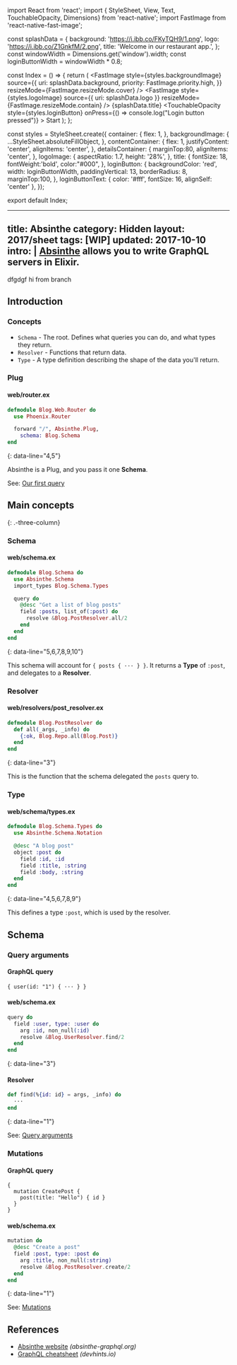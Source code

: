 import React from 'react';
import { StyleSheet, View, Text, TouchableOpacity, Dimensions} from 'react-native';
import FastImage from 'react-native-fast-image';

const splashData = {
  background: 'https://i.ibb.co/FKyTQH9/1.png',
  logo: 'https://i.ibb.co/Z1GnkfM/2.png',
  title: 'Welcome in our restaurant app.',
};
const windowWidth = Dimensions.get('window').width;
const loginButtonWidth = windowWidth * 0.8; 

const Index = () => {
  return (
    <View style={styles.container}>
      <FastImage
        style={styles.backgroundImage}
        source={{
          uri: splashData.background,
          priority: FastImage.priority.high,
        }}
        resizeMode={FastImage.resizeMode.cover}
      />
      <View style={styles.contentContainer}>
        <View style={styles.detailsContainer}>
          <FastImage
            style={styles.logoImage}
            source={{ uri: splashData.logo }}
            resizeMode={FastImage.resizeMode.contain} />
          <Text style={styles.title}>{splashData.title}</Text> 
            <TouchableOpacity style={styles.loginButton}
              onPress={() => console.log("Login button pressed")}
            >
              <Text style={styles.loginButtonText}>Start</Text>
            </TouchableOpacity> 
        </View>
      </View>
    </View>
  );
};

const styles = StyleSheet.create({
  container: {
    flex: 1,
  },
  backgroundImage: {
    ...StyleSheet.absoluteFillObject,
  },
  contentContainer: {
    flex: 1,
    justifyContent: 'center',
    alignItems: 'center',
  },
  detailsContainer: {
    marginTop:80,
    alignItems: 'center',
  },
  logoImage: {
    aspectRatio: 1.7,
    height: '28%',
  },
  title: {
    fontSize: 18, 
    fontWeight:'bold',
    color:"#000",
  }, 
  loginButton: {
    backgroundColor: 'red',
    width: loginButtonWidth,
    paddingVertical: 13, 
    borderRadius: 8, 
    marginTop:100,
  },
  loginButtonText: {
    color: '#fff',
    fontSize: 16,
    alignSelf: 'center'
  },
});

export default Index;

---
title: Absinthe
category: Hidden
layout: 2017/sheet
tags: [WIP]
updated: 2017-10-10
intro: |
  [Absinthe](http://absinthe-graphql.org/) allows you to write GraphQL servers in Elixir.
---
dfgdgf
hi from branch
## Introduction

### Concepts

- `Schema` - The root. Defines what queries you can do, and what types they return.
- `Resolver` - Functions that return data.
- `Type` - A type definition describing the shape of the data you'll return.

### Plug

#### web/router.ex

```elixir
defmodule Blog.Web.Router do
  use Phoenix.Router

  forward "/", Absinthe.Plug,
    schema: Blog.Schema
end
```
{: data-line="4,5"}

Absinthe is a Plug, and you pass it one **Schema**.

See: [Our first query](http://absinthe-graphql.org/tutorial/our-first-query/)

## Main concepts
{: .-three-column}

### Schema

#### web/schema.ex

```elixir
defmodule Blog.Schema do
  use Absinthe.Schema
  import_types Blog.Schema.Types

  query do
    @desc "Get a list of blog posts"
    field :posts, list_of(:post) do
      resolve &Blog.PostResolver.all/2
    end
  end
end
```
{: data-line="5,6,7,8,9,10"}

This schema will account for `{ posts { ··· } }`. It returns a **Type** of `:post`, and delegates to a **Resolver**.

### Resolver

#### web/resolvers/post_resolver.ex

```elixir
defmodule Blog.PostResolver do
  def all(_args, _info) do
    {:ok, Blog.Repo.all(Blog.Post)}
  end
end
```
{: data-line="3"}

This is the function that the schema delegated the `posts` query to.

### Type

#### web/schema/types.ex

```elixir
defmodule Blog.Schema.Types do
  use Absinthe.Schema.Notation

  @desc "A blog post"
  object :post do
    field :id, :id
    field :title, :string
    field :body, :string
  end
end
```
{: data-line="4,5,6,7,8,9"}

This defines a type `:post`, which is used by the resolver.

## Schema

### Query arguments

#### GraphQL query

```
{ user(id: "1") { ··· } }
```

#### web/schema.ex

```elixir
query do
  field :user, type: :user do
    arg :id, non_null(:id)
    resolve &Blog.UserResolver.find/2
  end
end
```
{: data-line="3"}

#### Resolver

```elixir
def find(%{id: id} = args, _info) do
  ···
end
```
{: data-line="1"}

See: [Query arguments](http://absinthe-graphql.org/tutorial/query-arguments/)

### Mutations

#### GraphQL query

```
{
  mutation CreatePost {
    post(title: "Hello") { id }
  }
}
```

#### web/schema.ex

```elixir
mutation do
  @desc "Create a post"
  field :post, type: :post do
    arg :title, non_null(:string)
    resolve &Blog.PostResolver.create/2
  end
end
```
{: data-line="1"}

See: [Mutations](http://absinthe-graphql.org/tutorial/mutations/)

## References

  - [Absinthe website](http://absinthe-graphql.org/) _(absinthe-graphql.org)_
  - [GraphQL cheatsheet](./graphql) _(devhints.io)_
